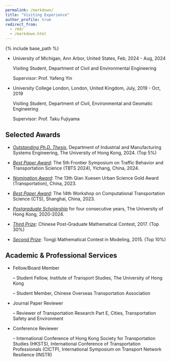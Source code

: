 ```yaml
---
permalink: /markdown/
title: "Visiting Experience"
author_profile: true
redirect_from: 
  - /md/
  - /markdown.html
---
```

{% include base_path %}

* University of Michigan, Ann Arbor, United States, Feb, 2024 - Aug, 2024

  Visiting Student, Department of Civil and Environmental Engineering

  Supervisor: Prof. Yafeng Yin

* University College London, London, United Kingdom, July, 2019 - Oct, 2019

  Visiting Student, Department of Civil, Environmental and Geomatic Engineering

  Supervisor: Prof. Taku Fujiyama


## Selected Awards
* *<u>Outstanding Ph.D. Thesis</u>*, Department of Industrial and Manufacturing Systems Engineering, The University of Hong Kong, 2024. (Top 5%)

* *<u>Best Paper Award</u>*: The 5th Frontier Symposium on Traffic Behavior and Transportation Science (TBTS 2024), Yichang, China, 2024.

* *<u>Nomination Award</u>*: The 13th Qian Xuesen Urban Science Gold Award (Transportation), China, 2023.

* *<u>Best Paper Award</u>*: The 14th Workshop on Computational Transportation Science (CTS), Shanghai, China, 2023.

* *<u>Postgraduate Scholarship</u>* for four consecutive years, The University of Hong Kong, 2020-2024. 

* *<u>Third Prize</u>*: Chinese Post-Graduate Mathematical Contest, 2017. (Top 30%)

* *<u>Second Prize</u>*: Tongji Mathematical Contest in Modeling, 2015. (Top 10%) 

## Academic & Professional Services

* Fellow/Board Member
  
  – Student Fellow, Institute of Transport Studies, The University of Hong Kong

  – Student Member, Chinese Overseas Transportation Association

* Journal Paper Reviewer

  – Reviewer of Transportation Research Part E, Cities, Transportation Safety and Environment

* Conference Reviewer

  – International Conference of Hong Kong Society for Transportation Studies (HKSTS), International Conference of Transportation Professionals (CICTP), International Symposium on Transport Network Resilience (INSTR)
